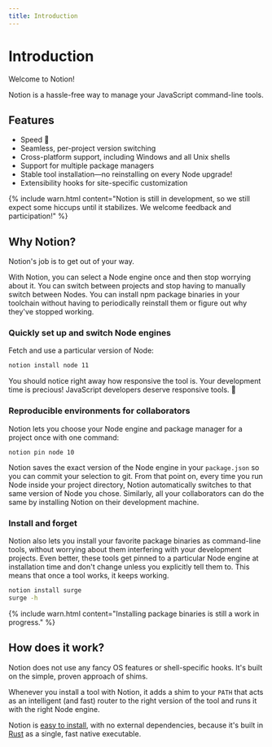 ```yaml
---
title: Introduction
---
```


# Introduction

Welcome to Notion!

Notion is a hassle-free way to manage your JavaScript command-line tools.

## Features

- Speed 🚀
- Seamless, per-project version switching
- Cross-platform support, including Windows and all Unix shells
- Support for multiple package managers
- Stable tool installation—no reinstalling on every Node upgrade!
- Extensibility hooks for site-specific customization

{% include warn.html content="Notion is still in development, so we still expect some hiccups until it stabilizes. We welcome feedback and participation!" %}

## Why Notion?

Notion's job is to get out of your way.

With Notion, you can select a Node engine once and then stop worrying about it. You can switch between projects and stop having to manually switch between Nodes. You can install npm package binaries in your toolchain without having to periodically reinstall them or figure out why they've stopped working.

### Quickly set up and switch Node engines

Fetch and use a particular version of Node:
```sh
notion install node 11
```
You should notice right away how responsive the tool is. Your development time is precious! JavaScript developers deserve responsive tools. 🙂

### Reproducible environments for collaborators

Notion lets you choose your Node engine and package manager for a project once with one command:
```
notion pin node 10
```
Notion saves the exact version of the Node engine in your `package.json` so you can commit your selection to git. From that point on, every time you run Node inside your project directory, Notion automatically switches to that same version of Node you chose. Similarly, all your collaborators can do the same by installing Notion on their development machine.

### Install and forget

Notion also lets you install your favorite package binaries as command-line tools, without worrying about them interfering with your development projects. Even better, these tools get pinned to a particular Node engine at installation time and don't change unless you explicitly tell them to. This means that once a tool works, it keeps working.
```sh
notion install surge
surge -h
```

{% include warn.html content="Installing package binaries is still a work in progress." %}

## How does it work?

Notion does not use any fancy OS features or shell-specific hooks. It's built on the simple, proven approach of shims.

Whenever you install a tool with Notion, it adds a shim to your `PATH` that acts as an intelligent (and fast) router to the right version of the tool and runs it with the right Node engine.

Notion is [easy to install](./getting-started/), with no external dependencies, because it's built in [Rust](https://www.rust-lang.org/) as a single, fast native executable.

